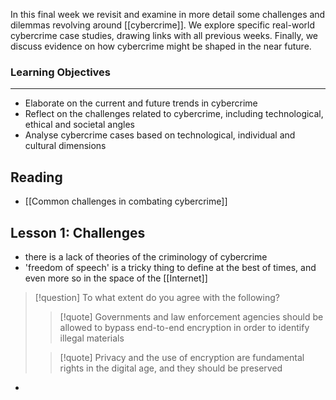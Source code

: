 In this final week we revisit and examine in more detail some challenges and dilemmas revolving around [[cybercrime]]. We explore specific real-world cybercrime case studies, drawing links with all previous weeks. Finally, we discuss evidence on how cybercrime might be shaped in the near future.

### Learning Objectives

---

- Elaborate on the current and future trends in cybercrime
- Reflect on the challenges related to cybercrime, including technological, ethical and societal angles
- Analyse cybercrime cases based on technological, individual and cultural dimensions
## Reading
- [[Common challenges in combating cybercrime]]
## Lesson 1: Challenges
- there is a lack of theories of the criminology of cybercrime
- 'freedom of speech' is a tricky thing to define at the best of times, and even more so in the space of the [[Internet]]
>[!question] To what extent do you agree with the following?
>
>>[!quote] Governments and law enforcement agencies should be allowed to bypass end-to-end encryption in order to identify illegal materials
>
>>[!quote] Privacy and the use of encryption are fundamental rights in the digital age, and they should be preserved

- 
